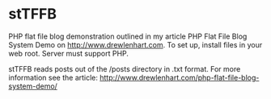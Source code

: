# stTFFB
PHP flat file blog demonstration outlined in my article PHP Flat File Blog System Demo on http://www.drewlenhart.com.  To set up, install files in your web root.  Server must support PHP.

stTFFB reads posts out of the /posts directory in .txt format.  For more information see the article:
http://www.drewlenhart.com/php-flat-file-blog-system-demo/
